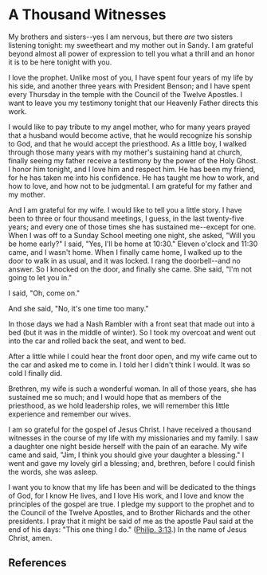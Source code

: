 # A Thousand Witnesses

My brothers and sisters--yes I am nervous, but there _are_ two sisters
listening tonight: my sweetheart and my mother out in Sandy. I am grateful
beyond almost all power of expression to tell you what a thrill and an honor
it is to be here tonight with you.

I love the prophet. Unlike most of you, I have spent four years of my life by
his side, and another three years with President Benson; and I have spent
every Thursday in the temple with the Council of the Twelve Apostles. I want
to leave you my testimony tonight that our Heavenly Father directs this work.

I would like to pay tribute to my angel mother, who for many years prayed that
a husband would become active, that he would recognize his sonship to God, and
that he would accept the priesthood. As a little boy, I walked through those
many years with my mother's sustaining hand at church, finally seeing my
father receive a testimony by the power of the Holy Ghost. I honor him
tonight, and I love him and respect him. He has been my friend, for he has
taken me into his confidence. He has taught me how to work, and how to love,
and how not to be judgmental. I am grateful for my father and my mother.

And I am grateful for my wife. I would like to tell you a little story. I have
been to three or four thousand meetings, I guess, in the last twenty-five
years; and every one of those times she has sustained me--except for one. When
I was off to a Sunday School meeting one night, she asked, "Will you be home
early?" I said, "Yes, I'll be home at 10:30." Eleven o'clock and 11:30 came,
and I wasn't home. When I finally came home, I walked up to the door to walk
in as usual, and it was locked. I rang the doorbell--and no answer. So I
knocked on the door, and finally she came. She said, "I'm not going to let you
in."

I said, "Oh, come on."

And she said, "No, it's one time too many."

In those days we had a Nash Rambler with a front seat that made out into a bed
(but it was in the middle of winter). So I took my overcoat and went out into
the car and rolled back the seat, and went to bed.

After a little while I could hear the front door open, and my wife came out to
the car and asked me to come in. I told her I didn't think I would. It was so
cold I finally did.

Brethren, my wife is such a wonderful woman. In all of those years, she has
sustained me so much; and I would hope that as members of the priesthood, as
we hold leadership roles, we will remember this little experience and remember
our wives.

I am so grateful for the gospel of Jesus Christ. I have received a thousand
witnesses in the course of my life with my missionaries and my family. I saw a
daughter one night beside herself with the pain of an earache. My wife came
and said, "Jim, I think you should give your daughter a blessing." I went and
gave my lovely girl a blessing; and, brethren, before I could finish the
words, she was asleep.

I want you to know that my life has been and will be dedicated to the things
of God, for I know He lives, and I love His work, and I love and know the
principles of the gospel are true. I pledge my support to the prophet and to
the Council of the Twelve Apostles, and to Brother Richards and the other
presidents. I pray that it might be said of me as the apostle Paul said at the
end of his days: "This one thing I do." ([Philip.
3:13](/scriptures/nt/philip/3.13?lang=eng#12).) In the name of Jesus Christ,
amen.

## References

